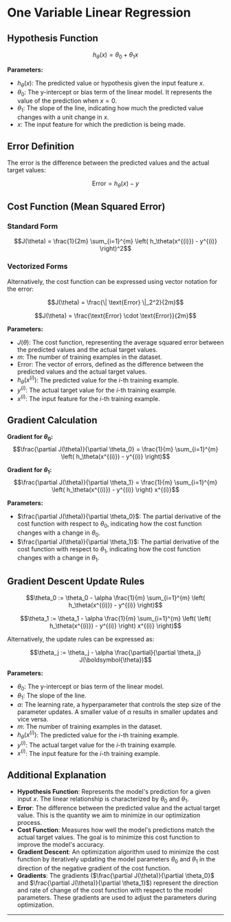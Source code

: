 # One Variable Linear Regression

## Hypothesis Function
$$h_\theta(x) = \theta_0 + \theta_1 x$$

**Parameters:**
- $h_\theta(x)$: The predicted value or hypothesis given the input feature $x$.
- $\theta_0$: The y-intercept or bias term of the linear model. It represents the value of the prediction when $x = 0$.
- $\theta_1$: The slope of the line, indicating how much the predicted value changes with a unit change in $x$.
- $x$: The input feature for which the prediction is being made.

## Error Definition
The error is the difference between the predicted values and the actual target values:

$$\text{Error} = h_\theta(x) - y$$

## Cost Function (Mean Squared Error)

### Standard Form
$$J(\theta) = \frac{1}{2m} \sum_{i=1}^{m} \left( h_\theta(x^{(i)}) - y^{(i)} \right)^2$$

### Vectorized Forms
Alternatively, the cost function can be expressed using vector notation for the error:

$$J(\theta) = \frac{\| \text{Error} \|_2^2}{2m}$$

$$J(\theta) = \frac{\text{Error} \cdot \text{Error}}{2m}$$

**Parameters:**
- $J(\theta)$: The cost function, representing the average squared error between the predicted values and the actual target values.
- $m$: The number of training examples in the dataset.
- $\text{Error}$: The vector of errors, defined as the difference between the predicted values and the actual target values.
- $h_\theta(x^{(i)})$: The predicted value for the $i$-th training example.
- $y^{(i)}$: The actual target value for the $i$-th training example.
- $x^{(i)}$: The input feature for the $i$-th training example.

## Gradient Calculation

**Gradient for $\theta_0$:**
$$\frac{\partial J(\theta)}{\partial \theta_0} = \frac{1}{m} \sum_{i=1}^{m} \left( h_\theta(x^{(i)}) - y^{(i)} \right)$$

**Gradient for $\theta_1$:**
$$\frac{\partial J(\theta)}{\partial \theta_1} = \frac{1}{m} \sum_{i=1}^{m} \left( h_\theta(x^{(i)}) - y^{(i)} \right) x^{(i)}$$

**Parameters:**
- $\frac{\partial J(\theta)}{\partial \theta_0}$: The partial derivative of the cost function with respect to $\theta_0$, indicating how the cost function changes with a change in $\theta_0$.
- $\frac{\partial J(\theta)}{\partial \theta_1}$: The partial derivative of the cost function with respect to $\theta_1$, indicating how the cost function changes with a change in $\theta_1$.

## Gradient Descent Update Rules
$$\theta_0 := \theta_0 - \alpha \frac{1}{m} \sum_{i=1}^{m} \left( h_\theta(x^{(i)}) - y^{(i)} \right)$$

$$\theta_1 := \theta_1 - \alpha \frac{1}{m} \sum_{i=1}^{m} \left( \left( h_\theta(x^{(i)}) - y^{(i)} \right) x^{(i)} \right)$$

Alternatively, the update rules can be expressed as:

$$\theta_j := \theta_j - \alpha \frac{\partial}{\partial \theta_j} J(\boldsymbol{\theta})$$

**Parameters:**
- $\theta_0$: The y-intercept or bias term of the linear model.
- $\theta_1$: The slope of the line.
- $\alpha$: The learning rate, a hyperparameter that controls the step size of the parameter updates. A smaller value of $\alpha$ results in smaller updates and vice versa.
- $m$: The number of training examples in the dataset.
- $h_\theta(x^{(i)})$: The predicted value for the $i$-th training example.
- $y^{(i)}$: The actual target value for the $i$-th training example.
- $x^{(i)}$: The input feature for the $i$-th training example.

## Additional Explanation

- **Hypothesis Function**: Represents the model's prediction for a given input $x$. The linear relationship is characterized by $\theta_0$ and $\theta_1$.
- **Error**: The difference between the predicted value and the actual target value. This is the quantity we aim to minimize in our optimization process.
- **Cost Function**: Measures how well the model's predictions match the actual target values. The goal is to minimize this cost function to improve the model's accuracy.
- **Gradient Descent**: An optimization algorithm used to minimize the cost function by iteratively updating the model parameters $\theta_0$ and $\theta_1$ in the direction of the negative gradient of the cost function.
- **Gradients**: The gradients ($\frac{\partial J(\theta)}{\partial \theta_0}$ and $\frac{\partial J(\theta)}{\partial \theta_1}$) represent the direction and rate of change of the cost function with respect to the model parameters. These gradients are used to adjust the parameters during optimization.

---